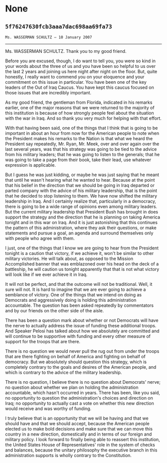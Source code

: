 # None
## `5f76247630fcb3aaa7dac698aa69fa73`
`Ms. WASSERMAN SCHULTZ — 10 January 2007`

---


Ms. WASSERMAN SCHULTZ. Thank you to my good friend.

Before you are excused, though, I do want to tell you, you were so 
kind in your words about the three of us and you have been so helpful 
to us over the last 2 years and joining us here night after night on 
the floor. But, quite honestly, I really want to commend you on your 
eloquence and your commitment on this issue in particular. You have 
been one of the key leaders of the Out of Iraq Caucus. You have kept 
this caucus focused on those issues that are incredibly important.

As my good friend, the gentleman from Florida, indicated in his 
remarks earlier, one of the major reasons that we were returned to the 
majority of this institution is because of how strongly people feel 
about the situation with the war in Iraq. And so thank you very much 
for helping with that effort.

With that having been said, one of the things that I think that is 
going to be important in about an hour from now for the American people 
to note when the President makes his remarks to the Nation is that what 
we heard the President say repeatedly, Mr. Ryan, Mr. Meek, over and 
over again over the last several years, was that his strategy was going 
to be tied to the advice from his military leaders; that he was going 
to listen to the generals; that he was going to take a page from their 
book, take their lead, use whatever expression is applicable.

But I guess he was just kidding, or maybe he was just saying that he 
meant that until he wasn't hearing what he wanted to hear. Because at 
the point that his belief in the direction that we should be going in 
Iraq departed or parted company with the advice of his military 
leadership, that is the point that he decided to stop listening to 
them. We have now shifted the military leadership in Iraq. And I 
certainly realize that, particularly in a democracy, there is going to 
be a wide range of opinions even among military leaders. But the 
current military leadership that President Bush has brought in does 
support the strategy and the direction that he is planning on taking 
America tonight and in this war on Iraq. And it is just astonishing 
that this continues the pattern of this administration, where they ask 
their questions, or make statements and pursue a goal, an agenda and 
surround themselves only with people who agree with them.

I just, one of the things that I know we are going to hear from the 
President tonight is a caution that victory, if we achieve it, won't be 
similar to other military victories. He will talk about, as opposed to 
the Mission Accomplished banner that was emblazoned over his head on 
the deck of a battleship, he will caution us tonight apparently that 
that is not what victory will look like if we ever achieve it in Iraq.



It will not be perfect, and that the outcome will not be traditional. 
Well, it sure will not. It is hard to imagine that we are ever going to 
achieve a semblance of victory. One of the things that we intend on 
doing as Democrats and aggressively doing is holding this 
administration accountable. The question has been asked repeatedly by 
commentators and by our friends on the other side of the aisle.

There has been a question mark about whether or not Democrats will 
have the nerve to actually address the issue of funding these 
additional troops. And Speaker Pelosi has talked about how we 
absolutely are committed and will continue to be supportive with 
funding and every other measure of support for the troops that are 
there.

There is no question we would never pull the rug out from under the 
troops that are there fighting on behalf of America and fighting on 
behalf of democracy. But we absolutely should question this strategy, 
which is completely contrary to the goals and desires of the American 
people, and which is contrary to the advice of the military leadership.

There is no question, I believe there is no question about Democrats' 
nerve; no question about whether we plan on holding the administration 
accountable, which hasn't occurred in years. There has been, like you 
said, no opportunity to question the administration's choices and 
direction on Iraq; no opportunity to actually cast a vote on whether 
this new direction would receive and was worthy of funding.

I truly believe that is an opportunity that we will be having and 
that we should have and that we should accept, because the American 
people elected us to make bold decisions and make sure that we can move 
this country in a new direction, domestically and in terms of our 
foreign and military policy. I look forward to finally being able to 
reassert this institution, the United States House of Representatives' 
role in the system of checks and balances, because the unitary 
philosophy the executive branch in this administration supports is 
wholly contrary to the Constitution.